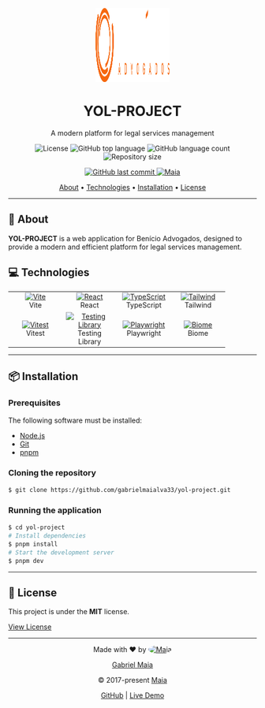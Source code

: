<div align="center">
  <img src="./public/logo-yol.svg" alt="YOL Project Logo" width="150" height="150" />

  <h1 align="center">
    YOL-PROJECT
  </h1>

  <p align="center">
    A modern platform for legal services management
  </p>

  <p align="center">
    <img src="https://img.shields.io/github/license/gabrielmaialva33/yol-project?color=00b8d3&style=for-the-badge&logo=appveyor" alt="License" />
    <img src="https://img.shields.io/github/languages/top/gabrielmaialva33/yol-project?style=for-the-badge&logo=typescript" alt="GitHub top language" >
    <img src="https://img.shields.io/github/languages/count/gabrielmaialva33/yol-project?style=for-the-badge&logo=appveyor" alt="GitHub language count" >
    <img src="https://img.shields.io/github/repo-size/gabrielmaialva33/yol-project?style=for-the-badge&logo=appveyor" alt="Repository size" >
  </p>

  <p align="center">
    <a href="https://github.com/gabrielmaialva33/yol-project/commits/main">
      <img src="https://img.shields.io/github/last-commit/gabrielmaialva33/yol-project?style=for-the-badge&logo=git" alt="GitHub last commit" >
      <img src="https://img.shields.io/badge/made%20by-Maia-15c3d6?style=for-the-badge&logo=dev.to" alt="Maia" >  
    </a>
  </p>

  <p align="center">
    <a href="#about">About</a> •
    <a href="#technologies">Technologies</a> •
    <a href="#installation">Installation</a> •
    <a href="#license">License</a>
  </p>
</div>

---

## 📖 About

**YOL-PROJECT** is a web application for Benício Advogados, designed to provide a modern and efficient platform for
legal services management.

## 💻 Technologies

<table align="center">
  <tr>
    <td align="center" width="96">
      <a href="https://vitejs.dev/">
        <img src="https://vitejs.dev/logo.svg" width="48" height="48" alt="Vite" />
      </a>
      <br>Vite
    </td>
    <td align="center" width="96">
      <a href="https://reactjs.org/">
        <img src="https://reactjs.org/favicon.ico" width="48" height="48" alt="React" />
      </a>
      <br>React
    </td>
    <td align="center" width="96">
      <a href="https://www.typescriptlang.org/">
        <img src="https://www.typescriptlang.org/favicon-32x32.png" width="48" height="48" alt="TypeScript" />
      </a>
      <br>TypeScript
    </td>
    <td align="center" width="96">
      <a href="https://tailwindcss.com/">
        <img src="https://tailwindcss.com/favicons/favicon-32x32.png" width="48" height="48" alt="Tailwind" />
      </a>
      <br>Tailwind
    </td>
  </tr>
  <tr>
    <td align="center" width="96">
      <a href="https://vitest.dev/">
        <img src="https://vitest.dev/favicon.ico" width="48" height="48" alt="Vitest" />
      </a>
      <br>Vitest
    </td>
    <td align="center" width="96">
      <a href="https://testing-library.com/">
        <img src="https://testing-library.com/img/octopus-64x64.png" width="48" height="48" alt="Testing Library" />
      </a>
      <br>Testing Library
    </td>
    <td align="center" width="96">
      <a href="https://playwright.dev/">
        <img src="https://playwright.dev/img/playwright-logo.svg" width="48" height="48" alt="Playwright" />
      </a>
      <br>Playwright
    </td>
    <td align="center" width="96">
      <a href="https://biomejs.dev/">
        <img src="https://biomejs.dev/img/favicon.svg" width="48" height="48" alt="Biome" />
      </a>
      <br>Biome
    </td>
  </tr>
</table>

---

## 📦 Installation

### Prerequisites

The following software must be installed:

- [Node.js](https://nodejs.org/en/)
- [Git](https://git-scm.com/)
- [pnpm](https://pnpm.io/)

### Cloning the repository

```bash
$ git clone https://github.com/gabrielmaialva33/yol-project.git
```

### Running the application

```bash
$ cd yol-project
# Install dependencies
$ pnpm install
# Start the development server
$ pnpm dev
```

---

## 📝 License

This project is under the **MIT** license.

[View License](./LICENSE)

---

<div align="center">
  Made with ❤️ by

  <a href="https://github.com/gabrielmaialva33/" target="_blank">
    <img src="https://github.com/gabrielmaialva33.png" alt="Maia" width="60" height="60" style="border-radius: 50%">
    <p>Gabriel Maia</p>
  </a>

&copy; 2017-present <a href="https://github.com/gabrielmaialva33/" target="_blank">Maia</a>

  <p>
    <a href="https://github.com/gabrielmaialva33/yol-project" target="_blank">GitHub</a> |
    <a href="https://gabrielmaialva33.github.io/yol-project/" target="_blank">Live Demo</a>
  </p>
</div>
